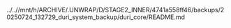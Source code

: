 ../..//mnt/h/ARCHIVE/.UNWRAP/D/STAGE2_INNER/4741a558ff46/backups/20250724_132729_duri_system_backup/duri_core/README.md